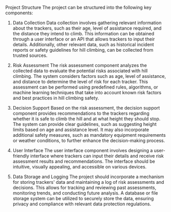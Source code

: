 Project Structure
The project can be structured into the following key components:

1. Data Collection
Data collection involves gathering relevant information about the trackers, such as their age, level of assistance required, and the distance they intend to climb. This information can be obtained through a user interface or an API that allows trackers to input their details. Additionally, other relevant data, such as historical incident reports or safety guidelines for hill climbing, can be collected from trusted sources.

2. Risk Assessment
The risk assessment component analyzes the collected data to evaluate the potential risks associated with hill climbing. The system considers factors such as age, level of assistance, and distance to determine the level of risk for each tracker. This assessment can be performed using predefined rules, algorithms, or machine learning techniques that take into account known risk factors and best practices in hill climbing safety.

3. Decision Support
Based on the risk assessment, the decision support component provides recommendations to the trackers regarding whether it is safe to climb the hill and at what height they should stop. The system can provide clear guidelines, such as suggesting height limits based on age and assistance level. It may also incorporate additional safety measures, such as mandatory equipment requirements or weather conditions, to further enhance the decision-making process.

4. User Interface
The user interface component involves designing a user-friendly interface where trackers can input their details and receive risk assessment results and recommendations. The interface should be intuitive, visually appealing, and accessible on various devices.

5. Data Storage and Logging
The project should incorporate a mechanism for storing trackers' data and maintaining a log of risk assessments and decisions. This allows for tracking and reviewing past assessments, monitoring trends, and conducting future analysis. A database or file storage system can be utilized to securely store the data, ensuring privacy and compliance with relevant data protection regulations.
